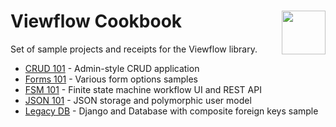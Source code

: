 <h1>Viewflow Cookbook <img src="https://www.flaticon.com/svg/static/icons/svg/0/547.svg" align="right" height="70"></h1>

Set of sample projects and receipts for the Viewflow library.

- [CRUD 101](./crud101) - Admin-style CRUD application
- [Forms 101](./forms101) - Various form options samples
- [FSM 101](./fsm101) - Finite state machine workflow UI and REST API
- [JSON 101](./json101) - JSON storage and polymorphic user model
- [Legacy DB](./legacy_db) - Django and Database with composite foreign keys sample
